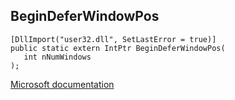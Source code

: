 ## BeginDeferWindowPos

```
[DllImport("user32.dll", SetLastError = true)]
public static extern IntPtr BeginDeferWindowPos(
   int nNumWindows
);
```

[Microsoft documentation](https://docs.microsoft.com/en-us/windows/win32/api/winuser/nf-winuser-begindeferwindowpos)
